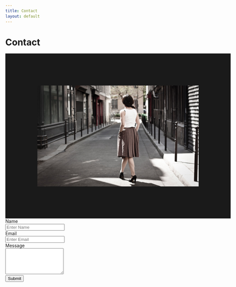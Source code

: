 ```yaml
---
title: Contact
layout: default
---
```


# Contact

<div class="container">
  <img style="float: left" border=100 width=600 src="/assets/book/book_010.jpg">
</div>


<div class="container">
  <div class="row">
    <div class="col-md-12">

<form action="//formspree.io/pili.a.quiroz@gmail.com" method="POST">
  <div class="col-lg-6">
    <div class="form-group">
      <label for="InputName">Name</label>
      <div class="input-group">
        <input type="text" class="form-control" name="InputName" id="InputName" placeholder="Enter Name" required>
        <span class="input-group-addon"><i class="glyphicon glyphicon-ok form-control-feedback"></i></span></div>
    </div>
    <div class="form-group">
      <label for="InputEmail">Email</label>
      <div class="input-group">
        <input type="email" class="form-control" id="InputEmail" name="InputEmail" placeholder="Enter Email" required  >
        <span class="input-group-addon"><i class="glyphicon glyphicon-ok form-control-feedback"></i></span></div>
    </div>
    <div class="form-group">
      <label for="InputMessage">Message</label>
      <div class="input-group"
           >
        <textarea name="InputMessage" id="InputMessage" class="form-control" rows="5" required></textarea>
        <span class="input-group-addon"><i class="glyphicon glyphicon-ok form-control-feedback"></i></span></div>
    </div>
    <input type="submit" name="submit" id="submit" value="Submit" class="btn btn-info pull-right">
  </div>
</form>
</div>
